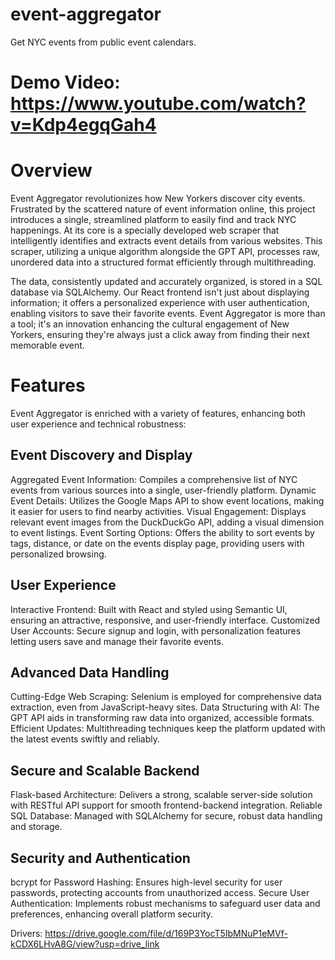 # event-aggregator
Get NYC events from public event calendars. 

# Demo Video: https://www.youtube.com/watch?v=Kdp4egqGah4

# Overview
Event Aggregator revolutionizes how New Yorkers discover city events. Frustrated by the scattered nature of event information online, this project introduces a single, streamlined platform to easily find and track NYC happenings. At its core is a specially developed web scraper that intelligently identifies and extracts event details from various websites. This scraper, utilizing a unique algorithm alongside the GPT API, processes raw, unordered data into a structured format efficiently through multithreading.

The data, consistently updated and accurately organized, is stored in a SQL database via SQLAlchemy. Our React frontend isn't just about displaying information; it offers a personalized experience with user authentication, enabling visitors to save their favorite events. Event Aggregator is more than a tool; it's an innovation enhancing the cultural engagement of New Yorkers, ensuring they're always just a click away from finding their next memorable event.

# Features
Event Aggregator is enriched with a variety of features, enhancing both user experience and technical robustness:

## Event Discovery and Display
Aggregated Event Information: Compiles a comprehensive list of NYC events from various sources into a single, user-friendly platform.
Dynamic Event Details: Utilizes the Google Maps API to show event locations, making it easier for users to find nearby activities.
Visual Engagement: Displays relevant event images from the DuckDuckGo API, adding a visual dimension to event listings.
Event Sorting Options: Offers the ability to sort events by tags, distance, or date on the events display page, providing users with personalized browsing.

## User Experience

Interactive Frontend: Built with React and styled using Semantic UI, ensuring an attractive, responsive, and user-friendly interface.
Customized User Accounts: Secure signup and login, with personalization features letting users save and manage their favorite events.
## Advanced Data Handling
Cutting-Edge Web Scraping: Selenium is employed for comprehensive data extraction, even from JavaScript-heavy sites.
Data Structuring with AI: The GPT API aids in transforming raw data into organized, accessible formats.
Efficient Updates: Multithreading techniques keep the platform updated with the latest events swiftly and reliably.

## Secure and Scalable Backend

Flask-based Architecture: Delivers a strong, scalable server-side solution with RESTful API support for smooth frontend-backend integration.
Reliable SQL Database: Managed with SQLAlchemy for secure, robust data handling and storage.

## Security and Authentication

bcrypt for Password Hashing: Ensures high-level security for user passwords, protecting accounts from unauthorized access.
Secure User Authentication: Implements robust mechanisms to safeguard user data and preferences, enhancing overall platform security.





Drivers:
https://drive.google.com/file/d/169P3YocT5IbMNuP1eMVf-kCDX6LHvA8G/view?usp=drive_link
